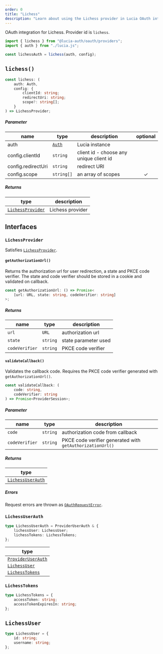 ```yaml
---
order: 0
title: "Lichess"
description: "Learn about using the Lichess provider in Lucia OAuth integration"
---
```


OAuth integration for Lichess. Provider id is `lichess`.

```ts
import { lichess } from "@lucia-auth/oauth/providers";
import { auth } from "./lucia.js";

const lichessAuth = lichess(auth, config);
```

## `lichess()`

```ts
const lichess: (
	auth: Auth,
	config: {
		clientId: string;
		redirectUri: string;
		scope?: string[];
	}
) => LichessProvider;
```

##### Parameter

| name               | type                                 | description                             | optional |
| ------------------ | ------------------------------------ | --------------------------------------- | :------: |
| auth               | [`Auth`](/reference/lucia-auth/auth) | Lucia instance                          |          |
| config.clientId    | `string`                             | client id - choose any unique client id |          |
| config.redirectUri | `string`                             | redirect URI                            |          |
| config.scope       | `string[]`                           | an array of scopes                      |    ✓     |

##### Returns

| type                                  | description      |
| ------------------------------------- | ---------------- |
| [`LichessProvider`](#lichessprovider) | Lichess provider |

## Interfaces

### `LichessProvider`

Satisfies [`LichessProvider`](/reference/oauth/oauthprovider).

#### `getAuthorizationUrl()`

Returns the authorization url for user redirection, a state and PKCE code verifier. The state and code verifier should be stored in a cookie and validated on callback.

```ts
const getAuthorizationUrl: () => Promise<
	[url: URL, state: string, codeVerifier: string]
>;
```

##### Returns

| name           | type     | description          |
| -------------- | -------- | -------------------- |
| `url`          | `URL`    | authorization url    |
| `state`        | `string` | state parameter used |
| `codeVerifier` | `string` | PKCE code verifier   |

#### `validateCallback()`

Validates the callback code. Requires the PKCE code verifier generated with `getAuthorizationUrl()`.

```ts
const validateCallback: (
	code: string,
	codeVerifier: string
) => Promise<ProviderSession>;
```

##### Parameter

| name           | type     | description                                               |
| -------------- | -------- | --------------------------------------------------------- |
| `code`         | `string` | authorization code from callback                          |
| `codeVerifier` | `string` | PKCE code verifier generated with `getAuthorizationUrl()` |

##### Returns

| type                                  |
| ------------------------------------- |
| [`LichessUserAuth`](#lichessuserauth) |

##### Errors

Request errors are thrown as [`OAuthRequestError`](/reference/oauth/interfaces#oauthrequesterror).

### `LichessUserAuth`

```ts
type LichessUserAuth = ProviderUserAuth & {
	lichessUser: LichessUser;
	lichessTokens: LichessTokens;
};
```

| type                                                               |
| ------------------------------------------------------------------ |
| [`ProviderUserAuth`](/reference/oauth/interfaces#provideruserauth) |
| [`LichessUser`](#lichessuser)                                      |
| [`LichessTokens`](#lichesstokens)                                  |

### `LichessTokens`

```ts
type LichessTokens = {
	accessToken: string;
	accessTokenExpiresIn: string;
};
```

## `LichessUser`

```ts
type LichessUser = {
	id: string;
	username: string;
};
```
